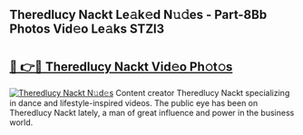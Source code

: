 ## Theredlucy Nackt Le𝚊k𝚎d N𝚞𝚍es - Part-8Bb Photos Vid𝚎o Le𝚊ks STZl3

# <h2><a href="http://fb3xiv.evod.top/?m=Theredlucy+Nackt">🔗 👉🔴 Theredlucy Nackt Vid𝚎o Ph𝚘t𝚘s</a></h2>

[![Theredlucy Nackt N𝚞d𝚎s](https://i.imgur.com/8V9OHl7.gif)](http://fb3xiv.evod.top/?m=Theredlucy+Nackt)
Content creator Theredlucy Nackt specializing in dance and lifestyle-inspired videos. The public eye has been on Theredlucy Nackt lately, a man of great influence and power in the business world. 
